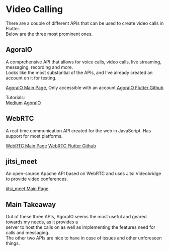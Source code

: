 # Video Calling
There are a couple of different APIs that can be used to create video calls in Flutter.  
Below are the three most prominent ones.

## AgoraIO
A comprehensive API that allows for voice calls, video calls, live streaming, messaging, recording and more.  
Looks like the most substantial of the APIs, and I've already created an account on it for testing.

[AgoraIO Main Page](https://console.agora.io/), Only accessible with an account
[AgoraIO Flutter Github](https://github.com/AgoraIO-Community/Agora-Flutter-Quickstart)

Tutorials:  
[Medium](https://medium.com/agora-io/building-a-flutter-video-call-app-with-in-call-statistics-bfb1e02abc0e)
[AgoraIO](https://www.agora.io/en/blog/add-video-calling-to-your-flutter-app-using-agora/)

## WebRTC
A real-time communication API created for the web in JavaScript. Has support for most platforms.

[WebRTC Main Page](https://webrtc.org/)
[WebRTC Flutter Github](https://github.com/flutter-webrtc/flutter-webrtc)

## jitsi_meet
An open-source Apache API based on WebRTC and uses Jitsi Videobridge to provide video conferences.

[jitsi_meet Main Page](https://pub.dev/packages/jitsi_meet)

## Main Takeaway
Out of these three APIs, AgoraIO seems the most useful and geared towards my needs, as it provides a  
server to host the calls on as well as implementing the features need for calls and messaging.  
The other two APIs are nice to have in case of issues and other unforeseen things.